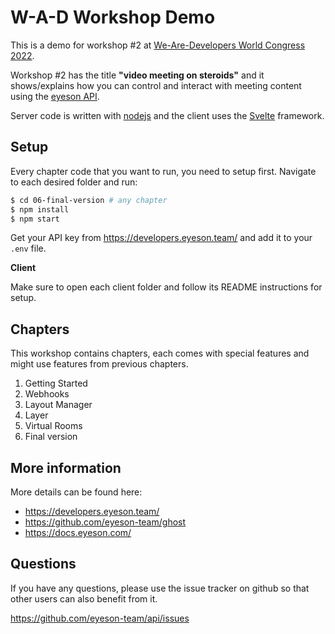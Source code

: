 # W-A-D Workshop Demo

This is a demo for workshop #2 at [We-Are-Developers World Congress 2022](https://www.wearedevelopers.com/world-congress).

Workshop #2 has the title __"video meeting on steroids"__ and it shows/explains how you can control and interact with meeting content using the [eyeson API](https://eyeson-team.github.io/api/).

Server code is written with [nodejs](https://nodejs.dev/) and the client uses the [Svelte](https://svelte.dev/) framework.

## Setup

Every chapter code that you want to run, you need to setup first. Navigate to each desired folder and run:

```sh
$ cd 06-final-version # any chapter
$ npm install
$ npm start
```

Get your API key from https://developers.eyeson.team/ and add it to your `.env` file.

**Client**

Make sure to open each client folder and follow its README instructions for setup.

## Chapters

This workshop contains chapters, each comes with special features and might use features from previous chapters.

1. Getting Started
2. Webhooks
3. Layout Manager
4. Layer
5. Virtual Rooms
6. Final version

## More information

More details can be found here:

- https://developers.eyeson.team/
- https://github.com/eyeson-team/ghost
- https://docs.eyeson.com/

## Questions

If you have any questions, please use the issue tracker on github so that other users can also benefit from it.

https://github.com/eyeson-team/api/issues